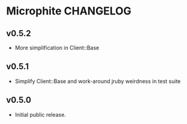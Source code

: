 Microphite CHANGELOG
====================

v0.5.2
------
- More simplification in Client::Base

v0.5.1
------
- Simplify Client::Base and work-around jruby weirdness in test suite

v0.5.0
------
- Initial public release.
